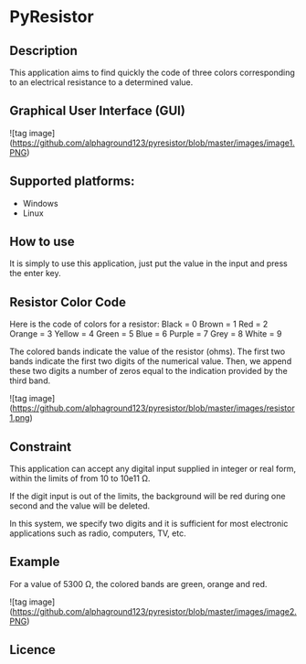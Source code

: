 # PyResistor

## Description
This application aims to find quickly the code of three colors corresponding to an electrical resistance to a determined value.

## Graphical User Interface (GUI)
![tag image] (https://github.com/alphaground123/pyresistor/blob/master/images/image1.PNG)

## Supported platforms:
- Windows
- Linux

## How to use
It is simply to use this application, just put the value in the input and press the enter key.

## Resistor Color Code
Here is the code of colors for a resistor:
Black = 0
Brown = 1
Red = 2
Orange = 3
Yellow = 4
Green = 5
Blue = 6
Purple = 7
Grey = 8
White = 9

The colored bands indicate the value of the resistor (ohms). The first two bands indicate the first two digits of the numerical value. Then, we append these two digits a number of zeros equal to the indication provided by the third band. 

![tag image] (https://github.com/alphaground123/pyresistor/blob/master/images/resistor1.png)

## Constraint
This application can accept any digital input supplied in integer or real form, within the limits of from 10 to 10e11 Ω.

If the digit input is out of the limits, the background will be red during one second and the value will be deleted.

In this system, we specify two digits and it is sufficient for most electronic applications such as radio, computers, TV, etc.

## Example
For a value of 5300 Ω, the colored bands are green, orange and red.

![tag image] (https://github.com/alphaground123/pyresistor/blob/master/images/image2.PNG)

## Licence


